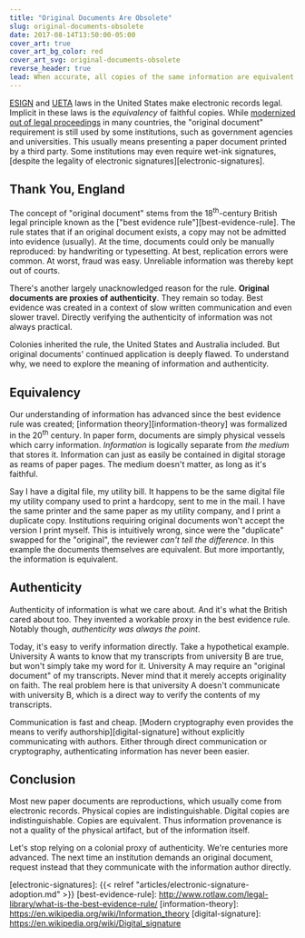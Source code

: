 ```yaml
---
title: "Original Documents Are Obsolete"
slug: original-documents-obsolete
date: 2017-08-14T13:50:00-05:00
cover_art: true
cover_art_bg_color: red
cover_art_svg: original-documents-obsolete
reverse_header: true
lead: When accurate, all copies of the same information are equivalent.  Electronic records have been legal for decades.  Why do some institutions cling to the "original document" requirement?
---
```


[ESIGN][esign] and [UETA][ueta] laws in the United States make electronic records legal.  Implicit in these laws is the _equivalency_ of faithful copies.  While [modernized out of legal proceedings][australia-evidence-law] in many countries, the "original document" requirement is still used by some institutions, such as government agencies and universities.  This usually means presenting a paper document printed by a third party.  Some institutions may even require wet-ink signatures, [despite the legality of electronic signatures][electronic-signatures].

<!--more-->

## Thank You, England

The concept of "original document" stems from the 18<sup>th</sup>-century British legal principle known as the ["best evidence rule"][best-evidence-rule].  The rule states that if an original document exists, a copy may not be admitted into evidence (usually).  At the time, documents could only be manually reproduced:  by handwriting or typesetting.  At best, replication errors were common.  At worst, fraud was easy.  Unreliable information was thereby kept out of courts.

There's another largely unacknowledged reason for the rule.  **Original documents are proxies of authenticity**.  They remain so today.  Best evidence was created in a context of slow written communication and even slower travel.  Directly verifying the authenticity of information was not always practical.

Colonies inherited the rule, the United States and Australia included.  But original documents' continued application is deeply flawed.  To understand why, we need to explore the meaning of information and authenticity.

## Equivalency

Our understanding of information has advanced since the best evidence rule was created; [information theory][information-theory] was formalized in the 20<sup>th</sup> century.  In paper form, documents are simply physical vessels which carry information.  _Information_ is logically separate from _the medium_ that stores it.  Information can just as easily be contained in digital storage as reams of paper pages.  The medium doesn't matter, as long as it's faithful.

Say I have a digital file, my utility bill.  It happens to be the same digital file my utility company used to print a hardcopy, sent to me in the mail.  I have the same printer and the same paper as my utility company, and I print a duplicate copy.  Institutions requiring original documents won't accept the version I print myself.  This is intuitively wrong, since were the "duplicate" swapped for the "original", the reviewer _can't tell the difference_.  In this example the documents themselves are equivalent.  But more importantly, the information is equivalent.

## Authenticity

Authenticity of information is what we care about.  And it's what the British cared about too.  They invented a workable proxy in the best evidence rule.  Notably though, _authenticity was always the point_.

Today, it's easy to verify information directly.  Take a hypothetical example.  University A wants to know that my transcripts from university B are true, but won't simply take my word for it.  University A may require an "original document" of my transcripts.  Never mind that it merely accepts originality on faith.  The real problem here is that university A doesn't communicate with university B, which is a direct way to verify the contents of my transcripts.  

Communication is fast and cheap.  [Modern cryptography even provides the means to verify authorship][digital-signature] without explicitly communicating with authors.  Either through direct communication or cryptography, authenticating information has never been easier.

## Conclusion

Most new paper documents are reproductions, which usually come from electronic records.  Physical copies are indistinguishable.  Digital copies are indistinguishable.  Copies are equivalent.  Thus information provenance is not a quality of the physical artifact, but of the information itself.

Let's stop relying on a colonial proxy of authenticity.  We're centuries more advanced.  The next time an institution demands an original document, request instead that they communicate with the information author directly.


[esign]: https://en.wikipedia.org/wiki/Electronic_Signatures_in_Global_and_National_Commerce_Act
[ueta]: https://en.wikipedia.org/wiki/Uniform_Electronic_Transactions_Act
[australia-evidence-law]: http://www.naa.gov.au/information-management/information-governance/evidence/evidence-law-australia/index.aspx
[electronic-signatures]: {{< relref "articles/electronic-signature-adoption.md" >}}
[best-evidence-rule]: http://www.rotlaw.com/legal-library/what-is-the-best-evidence-rule/
[information-theory]: https://en.wikipedia.org/wiki/Information_theory
[digital-signature]: https://en.wikipedia.org/wiki/Digital_signature
